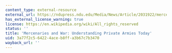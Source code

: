 ```yaml
---
content_type: external-resource
external_url: https://ndupress.ndu.edu/Media/News/Article/2031922/mercenaries-and-war-understanding-private-armies-today/
has_external_license_warning: true
license: https://en.wikipedia.org/wiki/All_rights_reserved
status: ''
title: 'Mercenaries and War: Understanding Private Armies Today'
uid: 3a77f2c5-6422-4ace-b8ff-a3b67c7b3470
wayback_url: ''
---
```

